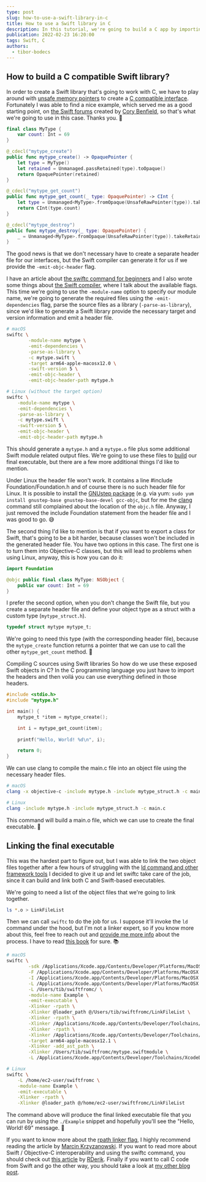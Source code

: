```yaml
---
type: post
slug: how-to-use-a-swift-library-in-c
title: How to use a Swift library in C
description: In this tutorial, we're going to build a C app by importing a Swift library and talk a bit about the Swift / C Interoperability in general.
publication: 2022-02-23 16:20:00
tags: Swift, C
authors:
  - tibor-bodecs
---
```


## How to build a C compatible Swift library?

In order to create a Swift library that's going to work with C, we have to play around with [unsafe memory pointers](https://theswiftdev.com/unsafe-memory-pointers-in-swift/) to create a [C compatible interface](https://developer.apple.com/documentation/swift/swift_standard_library/c_interoperability). Fortunately I was able to find a nice example, which served me as a good starting point, on [the Swift forums](https://forums.swift.org/t/creating-a-c-accessible-shared-library-in-swift/45329/3) created by [Cory Benfield](https://x.com/Lukasaoz), so that's what we're going to use in this case. Thanks you. 🙏

```swift
final class MyType {
    var count: Int = 69
}

@_cdecl("mytype_create")
public func mytype_create() -> OpaquePointer {
    let type = MyType()
    let retained = Unmanaged.passRetained(type).toOpaque()
    return OpaquePointer(retained)
}

@_cdecl("mytype_get_count")
public func mytype_get_count(_ type: OpaquePointer) -> CInt {
    let type = Unmanaged<MyType>.fromOpaque(UnsafeRawPointer(type)).takeUnretainedValue()
    return CInt(type.count)
}

@_cdecl("mytype_destroy")
public func mytype_destroy(_ type: OpaquePointer) {
    _ = Unmanaged<MyType>.fromOpaque(UnsafeRawPointer(type)).takeRetainedValue()
}
```

The good news is that we don't necessary have to create a separate header file for our interfaces, but the Swift compiler can generate it for us if we provide the `-emit-objc-header` flag.

I have an article about [the swiftc command for beginners](https://theswiftdev.com/the-swift-compiler-for-beginners/) and I also wrote some things about [the Swift compiler](https://theswiftdev.com/building-static-and-dynamic-swift-libraries-using-the-swift-compiler/), where I talk about the available flags. This time we're going to use the `-module-name` option to specify our module name, we're going to generate the required files using the `-emit-dependencies` flag, parse the source files as a library (`-parse-as-library`), since we'd like to generate a Swift library provide the necessary target and version information and emit a header file.

```sh
# macOS
swiftc \
        -module-name mytype \
        -emit-dependencies \
        -parse-as-library \
        -c mytype.swift \
        -target arm64-apple-macosx12.0 \
        -swift-version 5 \
        -emit-objc-header \
        -emit-objc-header-path mytype.h

# Linux (without the target option)
swiftc \
    -module-name mytype \
    -emit-dependencies \
    -parse-as-library \
    -c mytype.swift \
    -swift-version 5 \
    -emit-objc-header \
    -emit-objc-header-path mytype.h
```

This should generate a `mytype.h` and a `mytype.o` file plus some additional Swift module related output files. We're going to use these files to [build](https://blog.spencerkohan.com/building-swift-without-a-build-system/) our final executable, but there are a few more additional things I'd like to mention.

Under Linux the header file won't work. It contains a line #include Foundation/Foundation.h and of course there is no such header file for Linux. It is possible to install the [GNUstep package](http://www.gnustep.org/) (e.g. via yum: `sudo yum install gnustep-base gnustep-base-devel gcc-objc`, but for me the [clang](https://clang.llvm.org/) command still complained about the location of the `objc.h` file. Anyway, I just removed the include Foundation statement from the header file and I was good to go. 😅

The second thing I'd like to mention is that if you want to export a class for Swift, that's going to be a bit harder, because classes won't be included in the generated header file. You have two options in this case. The first one is to turn them into Objective-C classes, but this will lead to problems when using Linux, anyway, this is how you can do it:

```swift
import Foundation

@objc public final class MyType: NSObject {
    public var count: Int = 69
}
```

I prefer the second option, when you don't change the Swift file, but you create a separate header file and define your object type as a struct with a custom type (`mytype_struct.h`).

```c
typedef struct mytype mytype_t;
```

We're going to need this type (with the corresponding header file), because the `mytype_create` function returns a pointer that we can use to call the other `mytype_get_count` method. 🤔

Compiling C sources using Swift libraries
So how do we use these exposed Swift objects in C? In the C programming language you just have to import the headers and then voilá you can use everything defined in those headers.

```c
#include <stdio.h>
#include "mytype.h"

int main() {
    mytype_t *item = mytype_create();

    int i = mytype_get_count(item);
 
    printf("Hello, World! %d\n", i);

    return 0;
}
```

We can use clang to compile the main.c file into an object file using the necessary header files.

```sh
# macOS
clang -x objective-c -include mytype.h -include mytype_struct.h -c main.c

# Linux
clang -include mytype.h -include mytype_struct.h -c main.c
```

This command will build a main.o file, which we can use to create the final executable. 💪

## Linking the final executable

This was the hardest part to figure out, but I was able to link the two object files together after a few hours of struggling with the [ld command and other framework tools](https://theswiftdev.com/deep-dive-into-swift-frameworks/) I decided to give it up and let swiftc take care of the job, since it can build and link both C and Swift-based executables.

We're going to need a list of the object files that we're going to link together.

```sh
ls *.o > LinkFileList
```

Then we can call `swiftc` to do the job for us. I suppose it'll invoke the `ld` command under the hood, but I'm not a linker expert, so if you know more about this, feel free to reach out and [provide me more info](https://x.com/tiborbodecs) about the process. I have to read [this book](https://www.amazon.com/Linkers-Kaufmann-Software-Engineering-Programming/dp/1558604960) for sure. 📚

```sh
# macOS
swiftc \
        -sdk /Applications/Xcode.app/Contents/Developer/Platforms/MacOSX.platform/Developer/SDKs/MacOSX12.1.sdk \
        -F /Applications/Xcode.app/Contents/Developer/Platforms/MacOSX.platform/Developer/Library/Frameworks \
        -I /Applications/Xcode.app/Contents/Developer/Platforms/MacOSX.platform/Developer/usr/lib \
        -L /Applications/Xcode.app/Contents/Developer/Platforms/MacOSX.platform/Developer/usr/lib \
        -L /Users/tib/swiftfromc/ \
        -module-name Example \
        -emit-executable \
        -Xlinker -rpath \
        -Xlinker @loader_path @/Users/tib/swiftfromc/LinkFileList \
        -Xlinker -rpath \
        -Xlinker /Applications/Xcode.app/Contents/Developer/Toolchains/XcodeDefault.xctoolchain/usr/lib/swift/macosx \
        -Xlinker -rpath \
        -Xlinker /Applications/Xcode.app/Contents/Developer/Toolchains/XcodeDefault.xctoolchain/usr/lib/swift-5.5/macosx \
        -target arm64-apple-macosx12.1 \
        -Xlinker -add_ast_path \
        -Xlinker /Users/tib/swiftfromc/mytype.swiftmodule \
        -L /Applications/Xcode.app/Contents/Developer/Toolchains/XcodeDefault.xctoolchain/usr/lib

# Linux
swiftc \
    -L /home/ec2-user/swiftfromc \
    -module-name Example \
    -emit-executable \
    -Xlinker -rpath \
    -Xlinker @loader_path @/home/ec2-user/swiftfromc/LinkFileList
```

The command above will produce the final linked executable file that you can run by using the `./Example` snippet and hopefully you'll see the "Hello, World! 69" message. 🙈

If you want to know more about the [rpath linker flag](https://blog.krzyzanowskim.com/2018/12/05/rpath-what/), I highly recommend reading the article by [Marcin Krzyzanowski](https://x.com/krzyzanowskim). If you want to read more about Swift / Objective-C interoperability and using the swiftc command, you should check out [this article](https://rderik.com/blog/understanding-objective-c-and-swift-interoperability/) by [RDerik](https://x.com/rderik). Finally if you want to call C code from Swift and go the other way, you should take a look at [my other blog post](https://theswiftdev.com/how-to-call-c-code-from-swift/).

